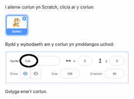 I ailenw corlun yn Scratch, clicia ar y corlun:

![sgrinlun](images/rename-info.png)

Bydd y wybodaeth am y corlun yn ymddangos uchod:

![sgrinlun](images/rename-change.png)

Golyga enw'r corlun.